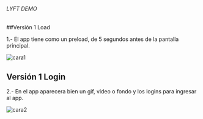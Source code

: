 ###### LYFT DEMO  

##Versión 1 Load  

1.- El app tiene como un preload, de 5 segundos antes de la pantalla principal.  

![cara1](http://i64.tinypic.com/904ojs.png)  

## Versión 1 Login  

2.- En el app aparecera bien un gif, video o fondo y los logins para ingresar al app.  

![cara2](http://i66.tinypic.com/eqzdkl.png)  